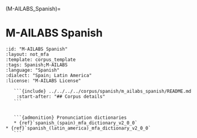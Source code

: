 
(M-AILABS_Spanish)=
# M-AILABS Spanish

``````{corpus} M-AILABS Spanish
:id: "M-AILABS Spanish"
:layout: not_mfa
:template: corpus_template
:tags: Spanish;M-AILABS
:language: "Spanish"
:dialect: "Spain; Latin America"
:license: "M-AILABS License"

   ```{include} ../../../../corpus/spanish/m_ailabs_spanish/README.md
    :start-after: "## Corpus details"
   ```


   ```{admonition} Pronunciation dictionaries
   * {ref}`spanish_(spain)_mfa_dictionary_v2_0_0`
* {ref}`spanish_(latin_america)_mfa_dictionary_v2_0_0`
   ```
``````
